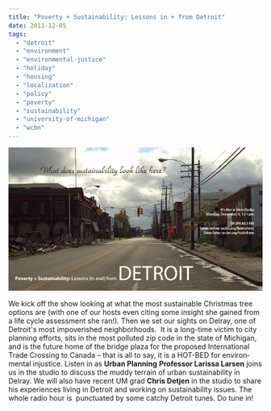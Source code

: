 ```yaml
---
title: "Poverty + Sustainability: Lessons in + from Detroit"
date: 2011-12-05
tags: 
  - "detroit"
  - "environment"
  - "environmental-justice"
  - "holiday"
  - "housing"
  - "localization"
  - "policy"
  - "poverty"
  - "sustainability"
  - "university-of-michigan"
  - "wcbn"
---
```


![](images/IHIH-Detroit11.jpg)

We kick off the show looking at what the most sustainable Christmas tree options are (with one of our hosts even citing some insight she gained from a life cycle assessment she ran!). Then we set our sights on Delray, one of Detroit's most impoverished neighborhoods.  It is a long-​​time victim to city planning efforts, sits in the most polluted zip code in the state of Michigan, and is the future home of the bridge plaza for the proposed International Trade Crossing to Canada – that is all to say, it is a HOT-​​BED for envi­ron­mental injus­tice. Listen in as **Urban Planning** **Professor Larissa Larsen** joins us in the studio to discuss the muddy terrain of urban sus­tain­ability in Delray. We will also have recent UM grad **Chris Detjen** in the studio to share his expe­ri­ences living in Detroit and working on sus­tain­ability issues. The whole radio hour is  punc­tu­ated by some catchy Detroit tunes. Do tune in!
